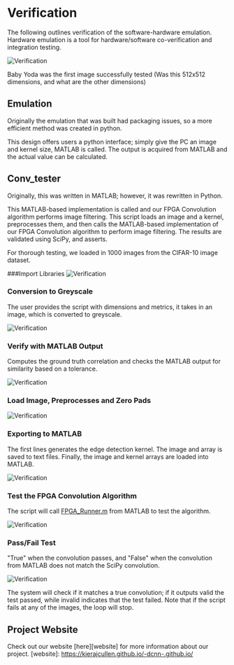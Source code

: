 # Verification

The following outlines verification of the software-hardware emulation. Hardware emulation is a tool for hardware/software co-verification and integration testing.

![Verification](https://i.imgur.com/jZEoaMi.png)

Baby Yoda was the first image successfully tested (Was this 512x512 dimensions, and what are the other dimensions)

## Emulation

Originally the emulation that was built had packaging issues, so a more efficient method was created in python.

This design offers users a python interface; simply give the PC an image and kernel size, MATLAB is called. The output is acquired from MATLAB and the actual value can be calculated.

## Conv_tester

Originally, this was written in MATLAB; however, it was rewritten in Python.

This MATLAB-based implementation is called and our FPGA Convolution algorithm performs image filtering. This script loads an image and a kernel, preprocesses them, and then calls the MATLAB-based implementation
of our FPGA Convolution algorithm to perform image filtering.  The results are validated using SciPy, and asserts.

For thorough testing, we loaded in 1000 images from the CIFAR-10 image dataset.

###Import Libraries
![Verification](https://i.imgur.com/duYINvl.png)&nbsp;

### Conversion to Greyscale
The user provides the script with dimensions and metrics, it takes in an image, which is converted to greyscale.

![Verification](https://i.imgur.com/8aw60lC.jpg)&nbsp;

### Verify with MATLAB Output
Computes the ground truth correlation and checks the MATLAB output for similarity based on a tolerance.

![Verification](https://i.imgur.com/akozTpc.jpg)&nbsp;

### Load Image, Preprocesses and Zero Pads
![Verification](https://i.imgur.com/8tWmQsd.jpg)&nbsp;

### Exporting to MATLAB
The first lines generates the edge detection kernel. The image and array is saved to text files. Finally, the image and kernel arrays are loaded into MATLAB.

![Verification](https://i.imgur.com/XoVBljG.png)&nbsp;

### Test the FPGA Convolution Algorithm
The script will call [FPGA_Runner.m](fpga) from MATLAB to test the algorithm.

[fpga]: https://github.com/DCNN-Accelerator/verification/blob/master/emulation/util/FPGA_Runner.m

![Verification](https://i.imgur.com/1sljins.png)&nbsp;


### Pass/Fail Test
"True" when the convolution passes, and "False" when the convolution from MATLAB does not match the SciPy convolution.

![Verification](https://i.imgur.com/p5gtsmQ.png)

The system will check if it matches a true convolution; if it outputs valid the test passed, while invalid indicates that the test failed. Note that if the script fails at any of the images, the loop will stop.


## Project Website
Check out our website [here][website] for more information about our project.
[website]: https://kierajcullen.github.io/-dcnn-.github.io/

